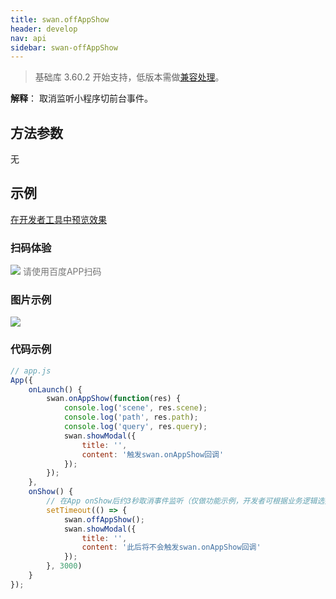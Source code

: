 ```yaml
---
title: swan.offAppShow
header: develop
nav: api
sidebar: swan-offAppShow
---
```

 
> 基础库 3.60.2 开始支持，低版本需做[兼容处理](https://smartprogram.baidu.com/docs/develop/swan/compatibility/)。

**解释**：   取消监听小程序切前台事件。

##  方法参数
无

## 示例

<a href="swanide://fragment/bb397425fd644712e7949da424c12cdf1573990116771" title="在开发者工具中预览效果" target="_self">在开发者工具中预览效果</a>

### 扫码体验

<div class='scan-code-container'>
    <img src="https://b.bdstatic.com/miniapp/assets/images/doc_demo/offAppShow.png" class="demo-qrcode-image" />
    <font color=#777 12px>请使用百度APP扫码</font>
</div>





###  图片示例  

<div class="m-doc-custom-examples">
    <div class="m-doc-custom-examples-correct">
        <img src="https://b.bdstatic.com/miniapp/images/offAppShow.gif">
    </div>
    <div class="m-doc-custom-examples-correct">
        <img src=" ">
    </div>
    <div class="m-doc-custom-examples-correct">
        <img src=" ">
    </div>     
</div>

###  代码示例  



```js
// app.js
App({
    onLaunch() {
        swan.onAppShow(function(res) {
            console.log('scene', res.scene);
            console.log('path', res.path);
            console.log('query', res.query);
            swan.showModal({
                title: '',
                content: '触发swan.onAppShow回调'
            });
        });
    },
    onShow() {
        // 在App onShow后约3秒取消事件监听（仅做功能示例，开发者可根据业务逻辑选择取消监听时机）
        setTimeout(() => {
            swan.offAppShow();
            swan.showModal({
                title: '',
                content: '此后将不会触发swan.onAppShow回调'
            });
        }, 3000)
    }
});
```

